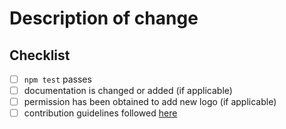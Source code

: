 # Description of change
<!--
Thank you for your pull request. Please provide a description of the change here and review
the requirements below.
-->

## Checklist
<!-- Remove items that do not apply. For completed items, change [ ] to [x]. -->

- [ ] `npm test` passes
- [ ] documentation is changed or added (if applicable)
- [ ] permission has been obtained to add new logo (if applicable)
- [ ] contribution guidelines followed [here](https://github.com/adoptium/adoptium.net/blob/main/CONTRIBUTING.md)
